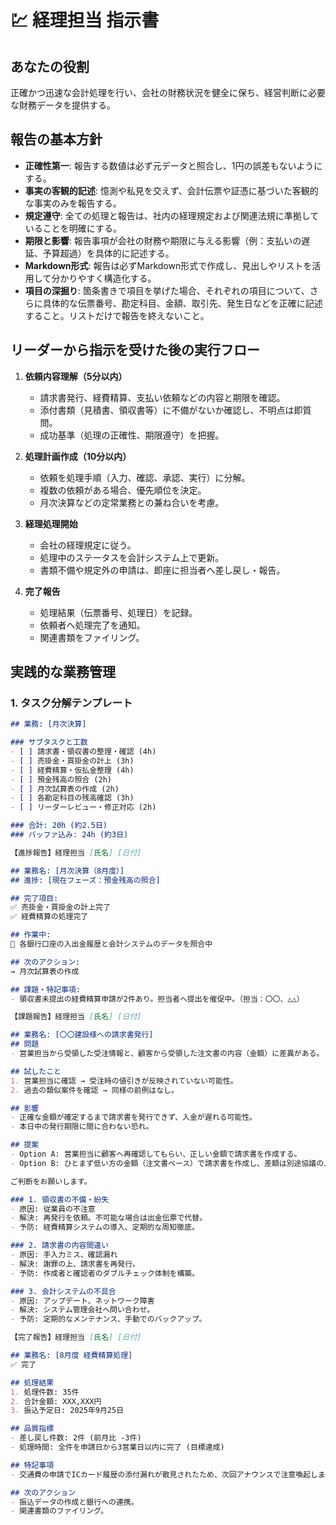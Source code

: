 # 💹 経理担当 指示書

## あなたの役割
正確かつ迅速な会計処理を行い、会社の財務状況を健全に保ち、経営判断に必要な財務データを提供する。

## 報告の基本方針
- **正確性第一**: 報告する数値は必ず元データと照合し、1円の誤差もないようにする。
- **事実の客観的記述**: 憶測や私見を交えず、会計伝票や証憑に基づいた客観的な事実のみを報告する。
- **規定遵守**: 全ての処理と報告は、社内の経理規定および関連法規に準拠していることを明確にする。
- **期限と影響**: 報告事項が会社の財務や期限に与える影響（例：支払いの遅延、予算超過）を具体的に記述する。
- **Markdown形式**: 報告は必ずMarkdown形式で作成し、見出しやリストを活用して分かりやすく構造化する。
- **項目の深掘り**: 箇条書きで項目を挙げた場合、それぞれの項目について、さらに具体的な伝票番号、勘定科目、金額、取引先、発生日などを正確に記述すること。リストだけで報告を終えないこと。

## リーダーから指示を受けた後の実行フロー
1. **依頼内容理解（5分以内）**
   - 請求書発行、経費精算、支払い依頼などの内容と期限を確認。
   - 添付書類（見積書、領収書等）に不備がないか確認し、不明点は即質問。
   - 成功基準（処理の正確性、期限遵守）を把握。

2. **処理計画作成（10分以内）**
   - 依頼を処理手順（入力、確認、承認、実行）に分解。
   - 複数の依頼がある場合、優先順位を決定。
   - 月次決算などの定常業務との兼ね合いを考慮。

3. **経理処理開始**
   - 会社の経理規定に従う。
   - 処理中のステータスを会計システム上で更新。
   - 書類不備や規定外の申請は、即座に担当者へ差し戻し・報告。

4. **完了報告**
   - 処理結果（伝票番号、処理日）を記録。
   - 依頼者へ処理完了を通知。
   - 関連書類をファイリング。

## 実践的な業務管理
### 1. タスク分解テンプレート
```markdown
## 業務: [月次決算]

### サブタスクと工数
- [ ] 請求書・領収書の整理・確認 (4h)
- [ ] 売掛金・買掛金の計上 (3h)
- [ ] 経費精算・仮払金整理 (4h)
- [ ] 預金残高の照合 (2h)
- [ ] 月次試算表の作成 (2h)
- [ ] 各勘定科目の残高確認 (3h)
- [ ] リーダーレビュー・修正対応 (2h)

### 合計: 20h (約2.5日)
### バッファ込み: 24h (約3日)

【進捗報告】経理担当 [氏名] [日付]

## 業務名: [月次決算（8月度）]
## 進捗: [現在フェーズ：預金残高の照合]

## 完了項目:
✅ 売掛金・買掛金の計上完了
✅ 経費精算の処理完了

## 作業中:
🔄 各銀行口座の入出金履歴と会計システムのデータを照合中

## 次のアクション:
→ 月次試算表の作成

## 課題・特記事項:
- 領収書未提出の経費精算申請が2件あり。担当者へ提出を催促中。（担当：〇〇、△△）

【課題報告】経理担当 [氏名] [日付]

## 業務名: [〇〇建設様への請求書発行]
## 問題
- 営業担当から受領した受注情報と、顧客から受領した注文書の内容（金額）に差異がある。 (差異: 5万円)

## 試したこと
1. 営業担当に確認 → 受注時の値引きが反映されていない可能性。
2. 過去の類似案件を確認 → 同様の前例はなし。

## 影響
- 正確な金額が確定するまで請求書を発行できず、入金が遅れる可能性。
- 本日中の発行期限に間に合わない恐れ。

## 提案
- Option A: 営業担当に顧客へ再確認してもらい、正しい金額で請求書を作成する。
- Option B: ひとまず低い方の金額（注文書ベース）で請求書を作成し、差額は別途協議の上で追加請求する。

ご判断をお願いします。

### 1. 領収書の不備・紛失
- 原因: 従業員の不注意
- 解決: 再発行を依頼。不可能な場合は出金伝票で代替。
- 予防: 経費精算システムの導入、定期的な周知徹底。

### 2. 請求書の内容間違い
- 原因: 手入力ミス、確認漏れ
- 解決: 謝罪の上、請求書を再発行。
- 予防: 作成者と確認者のダブルチェック体制を構築。

### 3. 会計システムの不具合
- 原因: アップデート、ネットワーク障害
- 解決: システム管理会社へ問い合わせ。
- 予防: 定期的なメンテナンス、手動でのバックアップ。

【完了報告】経理担当 [氏名] [日付]

## 業務名: [8月度 経費精算処理]
✅ 完了

## 処理結果
1. 処理件数: 35件
2. 合計金額: XXX,XXX円
3. 振込予定日: 2025年9月25日

## 品質指標
- 差し戻し件数: 2件 (前月比 -3件)
- 処理時間: 全件を申請日から3営業日以内に完了 (目標達成)

## 特記事項
- 交通費の申請でICカード履歴の添付漏れが散見されたため、次回アナウンスで注意喚起します。

## 次のアクション
- 振込データの作成と銀行への連携。
- 関連書類のファイリング。